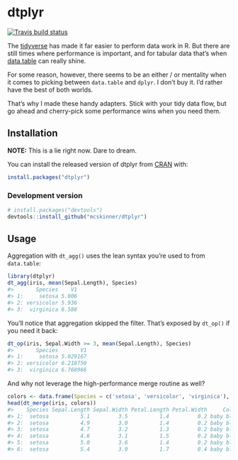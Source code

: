 
<!-- README.md is generated from README.Rmd. Please edit that file -->

# dtplyr

<!-- badges: start -->

[![Travis build
status](https://travis-ci.org/mcskinner/dtplyr.svg?branch=master)](https://travis-ci.org/mcskinner/dtplyr)
<!-- badges: end -->

The [tidyverse](https://www.tidyverse.org) has made it far easier to
perform data work in R. But there are still times where performance is
important, and for tabular data that’s when
[data.table](https://github.com/Rdatatable/data.table) can really shine.

For some reason, however, there seems to be an either / or mentality
when it comes to picking between `data.table` and `dplyr`. I don’t buy
it. I’d rather have the best of both worlds.

That’s why I made these handy adapters. Stick with your tidy data flow,
but go ahead and cherry-pick some performance wins when you need them.

## Installation

**NOTE:** This is a lie right now. Dare to dream.

You can install the released version of dtplyr from
[CRAN](https://CRAN.R-project.org) with:

``` r
install.packages("dtplyr")
```

### Development version

``` r
# install.packages("devtools")
devtools::install_github("mcskinner/dtplyr")
```

## Usage

Aggregation with `dt_agg()` uses the lean syntax you’re used to from
`data.table`:

``` r
library(dtplyr)
dt_agg(iris, mean(Sepal.Length), Species)
#>       Species    V1
#> 1:     setosa 5.006
#> 2: versicolor 5.936
#> 3:  virginica 6.588
```

You’ll notice that aggregation skipped the filter. That’s exposed by
`dt_op()` if you need it back:

``` r
dt_op(iris, Sepal.Width >= 3, mean(Sepal.Length), Species)
#>       Species       V1
#> 1:     setosa 5.029167
#> 2: versicolor 6.218750
#> 3:  virginica 6.768966
```

And why not leverage the high-performance merge routine as
well?

``` r
colors <- data.frame(Species = c('setosa', 'versicolor', 'virginica'), Color = c('baby blue', 'lavender', 'purple'))
head(dt_merge(iris, colors))
#>    Species Sepal.Length Sepal.Width Petal.Length Petal.Width     Color
#> 1:  setosa          5.1         3.5          1.4         0.2 baby blue
#> 2:  setosa          4.9         3.0          1.4         0.2 baby blue
#> 3:  setosa          4.7         3.2          1.3         0.2 baby blue
#> 4:  setosa          4.6         3.1          1.5         0.2 baby blue
#> 5:  setosa          5.0         3.6          1.4         0.2 baby blue
#> 6:  setosa          5.4         3.9          1.7         0.4 baby blue
```
